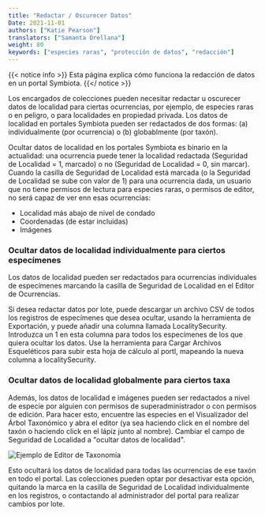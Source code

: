 ```yaml
---
title: "Redactar / Oscurecer Datos"
Date: 2021-11-01
authors: ["Katie Pearson"]
translators: ["Samanta Orellana"]
weight: 80
keywords: ["especies raras", "protección de datos", "redacción"]
---
```


{{< notice info >}}
  Esta página explica cómo funciona la redacción de datos en un portal Symbiota.
{{</ notice >}}

Los encargados de colecciones pueden necesitar redactar u oscurecer datos de localidad para ciertas ocurrencias, por ejemplo, de especies raras o en peligro, o para localidades en propiedad privada. Los datos de localidad en portales Symbiota pueden ser redactados de dos formas: (a) individualmente (por ocurrencia) o (b) globablmente (por taxón).

Ocultar datos de localidad en los portales Symbiota es binario en la actualidad: una ocurrencia puede tener la localidad redactada (Seguridad de Localidad = 1, marcado) o no (Seguridad de Localidad = 0, sin marcar). Cuando la casilla de Seguridad de Localidad está marcada (o la Seguridad de Localidad se sube con valor de 1) para una ocurrencia dada, un usuario que no tiene permisos de lectura para especies raras, o permisos de editor, no será capaz de ver enn esas ocurrencias:
  * Localidad más abajo de nivel de condado
  * Coordenadas (de estar incluidas)
  * Imágenes

### Ocultar datos de localidad individualmente para ciertos especímenes

Los datos de localidad pueden ser redactados para ocurrencias individuales de especímenes marcando la casilla de Seguridad de Localidad en el Editor de Ocurrencias.

Si desea redactar datos por lote, puede descargar un archivo CSV de todos los registros de especímenes que desea ocultar, usando la herramienta de Exportación, y puede añadir una columna llamada LocalitySecurity. Introduzca un 1 en esta columna para todos los especímenes de los que quiera ocultar los datos. Use la herramienta para Cargar Archivos Esqueléticos para subir esta hoja de cálculo al portl, mapeando la nueva columna a localitySecurity.

### Ocultar datos de localidad globalmente para ciertos taxa

Además, los datos de localidad e imágenes pueden ser redactados a nivel de especie por alguien con permisos de superadministrador o con permisos de edición. Para hacer esto, encuentre las especies en el Visualizador del Árbol Taxonómico y abra el editor (ya sea haciendo click en el nombre del taxón o haciendo click en el lápiz junto al nombre). Cambiar el campo de Seguridad de Localidad a "ocultar datos de localidad".

![Ejemplo de Editor de Taxonomía](/symbiota-docs/images/taxoneditorexample.PNG)

Esto ocultará los datos de localidad para todas las ocurrencias de ese taxón en todo el portal. Las colecciones pueden optar por desactivar esta opción, quitando la marca en la casilla de Seguridad de Localidad individualmente en los registros, o contactando al administrador del portal para realizar cambios por lote.
